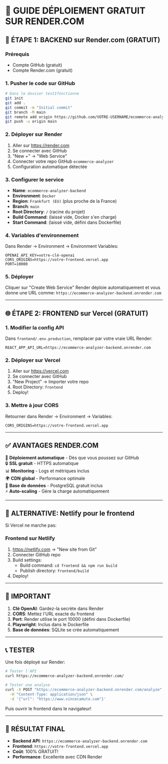 # 🚀 GUIDE DÉPLOIEMENT GRATUIT SUR RENDER.COM

## 🎯 ÉTAPE 1: BACKEND sur Render.com (GRATUIT)

### Prérequis
- Compte GitHub (gratuit)
- Compte Render.com (gratuit)

### 1. Pusher le code sur GitHub
```bash
# Dans le dossier test1fonctionne
git init
git add .
git commit -m "Initial commit"
git branch -M main
git remote add origin https://github.com/VOTRE-USERNAME/ecommerce-analyzer.git
git push -u origin main
```

### 2. Déployer sur Render
1. Aller sur https://render.com
2. Se connecter avec GitHub
3. "New +" → "Web Service"
4. Connecter votre repo GitHub `ecommerce-analyzer`
5. Configuration automatique détectée

### 3. Configurer le service
- **Name**: `ecommerce-analyzer-backend`
- **Environment**: `Docker`
- **Region**: `Frankfurt (EU)` (plus proche de la France)
- **Branch**: `main`
- **Root Directory**: `/` (racine du projet)
- **Build Command**: (laissé vide, Docker s'en charge)
- **Start Command**: (laissé vide, défini dans Dockerfile)

### 4. Variables d'environnement
Dans Render → Environment → Environment Variables:
```
OPENAI_API_KEY=votre-clé-openai
CORS_ORIGINS=https://votre-frontend.vercel.app
PORT=10000
```

### 5. Déployer
Cliquer sur "Create Web Service"
Render déploie automatiquement et vous donne une URL comme:
`https://ecommerce-analyzer-backend.onrender.com`

---

## 🌐 ÉTAPE 2: FRONTEND sur Vercel (GRATUIT)

### 1. Modifier la config API
Dans `frontend/.env.production`, remplacer par votre vraie URL Render:
```
REACT_APP_API_URL=https://ecommerce-analyzer-backend.onrender.com
```

### 2. Déployer sur Vercel
1. Aller sur https://vercel.com
2. Se connecter avec GitHub
3. "New Project" → Importer votre repo
4. Root Directory: `frontend`
5. Deploy!

### 3. Mettre à jour CORS
Retourner dans Render → Environment → Variables:
```
CORS_ORIGINS=https://votre-frontend.vercel.app
```

---

## ✅ AVANTAGES RENDER.COM

🚀 **Déploiement automatique** - Dès que vous poussez sur GitHub  
🔒 **SSL gratuit** - HTTPS automatique  
📊 **Monitoring** - Logs et métriques inclus  
🌍 **CDN global** - Performance optimale  
💾 **Base de données** - PostgreSQL gratuit inclus  
⚡ **Auto-scaling** - Gère la charge automatiquement  

---

## 🔧 ALTERNATIVE: Netlify pour le frontend

Si Vercel ne marche pas:

### Frontend sur Netlify
1. https://netlify.com → "New site from Git"
2. Connecter GitHub repo
3. Build settings:
   - Build command: `cd frontend && npm run build`
   - Publish directory: `frontend/build`
4. Deploy!

---

## 🚨 IMPORTANT

1. **Clé OpenAI**: Gardez-la secrète dans Render
2. **CORS**: Mettez l'URL exacte du frontend
3. **Port**: Render utilise le port 10000 (défini dans Dockerfile)
4. **Playwright**: Inclus dans le Dockerfile
5. **Base de données**: SQLite se crée automatiquement

---

## 📞 TESTER

Une fois déployé sur Render:
```bash
# Tester l'API
curl https://ecommerce-analyzer-backend.onrender.com/

# Tester une analyse
curl -X POST "https://ecommerce-analyzer-backend.onrender.com/analyze" \
  -H "Content-Type: application/json" \
  -d '{"url": "https://www.vincecamuto.com"}'
```

Puis ouvrir le frontend dans le navigateur!

---

## 🎉 RÉSULTAT FINAL

- **Backend API**: `https://ecommerce-analyzer-backend.onrender.com`
- **Frontend**: `https://votre-frontend.vercel.app`
- **Coût**: 100% GRATUIT!
- **Performance**: Excellente avec CDN Render
